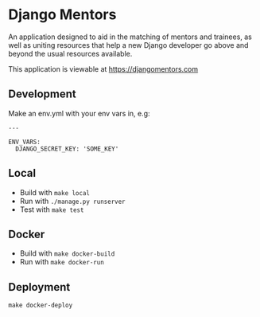 # Django Mentors
An application designed to aid in the matching of mentors and trainees, as well as uniting resources that help a new 
Django developer go above and beyond the usual resources available.

This application is viewable at https://djangomentors.com

## Development
Make an env.yml with your env vars in, e.g:

    ---
        
    ENV_VARS:
      DJANGO_SECRET_KEY: 'SOME_KEY'

## Local
- Build with `make local`
- Run with `./manage.py runserver`
- Test with `make test`

## Docker
- Build with `make docker-build`
- Run with `make docker-run` 

## Deployment
    make docker-deploy